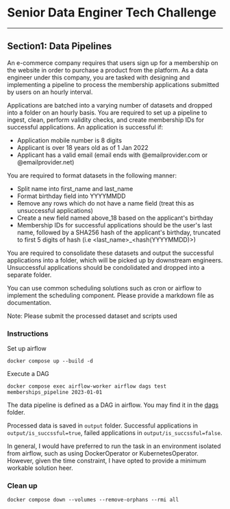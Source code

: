 # Senior Data Enginer Tech Challenge
---
## Section1: Data Pipelines
An e-commerce company requires that users sign up for a membership on the website in order to purchase a product from the platform. As a data engineer under this company, you are tasked with designing and implementing a pipeline to process the membership applications submitted by users on an hourly interval.

Applications are batched into a varying number of datasets and dropped into a folder on an hourly basis. You are required to set up a pipeline to ingest, clean, perform validity checks, and create membership IDs for successful applications. An application is successful if:

- Application mobile number is 8 digits
- Applicant is over 18 years old as of 1 Jan 2022
- Applicant has a valid email (email ends with @emailprovider.com or @emailprovider.net)

You are required to format datasets in the following manner:

- Split name into first_name and last_name
- Format birthday field into YYYYMMDD
- Remove any rows which do not have a name field (treat this as unsuccessful applications)
- Create a new field named above_18 based on the applicant's birthday
- Membership IDs for successful applications should be the user's last name, followed by a SHA256 hash of the applicant's birthday, truncated to first 5 digits of hash (i.e <last_name>_<hash(YYYYMMDD)>)

You are required to consolidate these datasets and output the successful applications into a folder, which will be picked up by downstream engineers. Unsuccessful applications should be condolidated and dropped into a separate folder.

You can use common scheduling solutions such as cron or airflow to implement the scheduling component. Please provide a markdown file as documentation.

Note: Please submit the processed dataset and scripts used

### Instructions

Set up airflow
```
docker compose up --build -d
```

Execute a DAG
```
docker compose exec airflow-worker airflow dags test memberships_pipeline 2023-01-01
```

The data pipeline is defined as a DAG in airflow. You may find it in the [dags](dags/memberships_dag.py) folder.

Processed data is saved in `output` folder. 
Successful applications in `output/is_succssful=true`, failed applications in `output/is_succssful=false`.

In general, I would have preferred to run the task in an environment isolated from airflow, 
such as using DockerOperator or KubernetesOperator.
However, given the time constraint, I have opted to provide a minimum workable solution heer.

### Clean up

```
docker compose down --volumes --remove-orphans --rmi all
```
